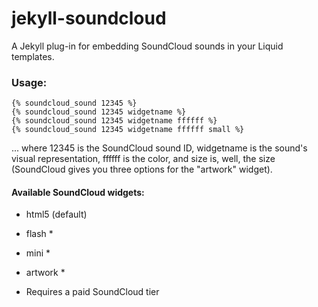 jekyll-soundcloud
=================

A Jekyll plug-in for embedding SoundCloud sounds in your Liquid templates.

### Usage:

    {% soundcloud_sound 12345 %}
    {% soundcloud_sound 12345 widgetname %}
    {% soundcloud_sound 12345 widgetname ffffff %}
    {% soundcloud_sound 12345 widgetname ffffff small %}

  ... where 12345 is the SoundCloud sound ID, widgetname is the sound's visual representation, ffffff is the color, and size is, well, the size (SoundCloud gives you three options for the "artwork" widget).

#### Available SoundCloud widgets:
 
  * html5 (default)
  * flash *
  * mini *
  * artwork *
  
  * Requires a paid SoundCloud tier
